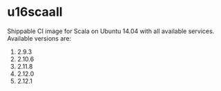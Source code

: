 # u16scaall
Shippable CI image for Scala on Ubuntu 14.04 with all available services. Available versions are:

1. 2.9.3
2. 2.10.6
3. 2.11.8
4. 2.12.0
5. 2.12.1
